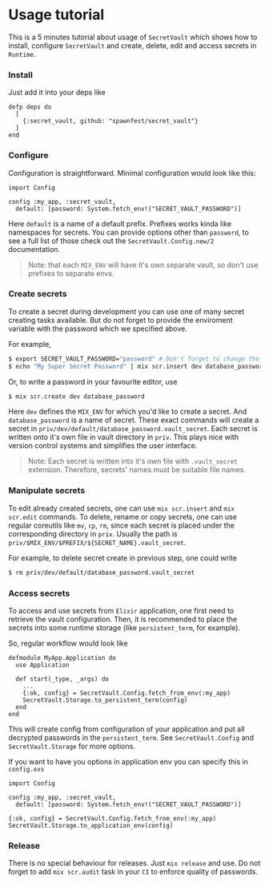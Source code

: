 # Usage tutorial

This is a 5 minutes tutorial about usage of `SecretVault` which shows how to install, configure `SecretVault` and create,
delete, edit and access secrets in `Runtime`.

### Install

Just add it into your deps like
```
defp deps do
  [
    {:secret_vault, github: "spawnfest/secret_vault"}
  ]
end
```

### Configure

Configuration is straightforward. Minimal configuration would look like this:
```
import Config

config :my_app, :secret_vault,
  default: [password: System.fetch_env!("SECRET_VAULT_PASSWORD")]
```

Here `default` is a name of a default prefix. Prefixes works kinda like namespaces for secrets. You can
provide options other than `password`, to see a full list of those check out the `SecretVault.Config.new/2` documentation.

> Note:
> that each `MIX_ENV` will have it's own separate vault, so don't use prefixes to separate envs.

### Create secrets

To create a secret during development you can use one of many secret creating tasks available.
But do not forget to provide the enviroment variable with the password which we specified above.

For example,
```sh
$ export SECRET_VAULT_PASSWORD="password" # Don't forget to change the password value
$ echo "My Super Secret Password" | mix scr.insert dev database_password
```

Or, to write a password in your favourite editor, use
```sh
$ mix scr.create dev database_password
```

Here `dev` defines the `MIX_ENV` for which you'd like to create a secret. And `database_password` is a name of secret.
These exact commands will create a secret in `priv/dev/default/database_password.vault_secret`. Each secret is written onto it's own
file in vault directory in `priv`. This plays nice with version control systems and simplifies the user interface.

> Note:
> Each secret is written into it's own file with `.vault_secret` extension. Therefore, secrets' names must be suitable file names.

### Manipulate secrets

To edit already created secrets, one can use `mix scr.insert` and `mix scr.edit` commands. To delete, rename or copy secrets, one
can use regular coreutils like `mv`, `cp`, `rm`, since each secret is placed under the corresponding directory in `priv`. Usually
the path is `priv/$MIX_ENV/$PREFIX/${SECRET_NAME}.vault_secret`.

For example, to delete secret create in previous step, one could write
```sh
$ rm priv/dev/default/database_password.vault_secret
```

### Access secrets

To access and use secrets from `Elixir` application, one first need to retrieve the vault configuration. Then, it is recommended
to place the secrets into some runtime storage (like `persistent_term`, for example).

So, regular workflow would look like
```
defmodule MyApp.Application do
  use Application

  def start(_type, _args) do
    ...
    {:ok, config} = SecretVault.Config.fetch_from_env(:my_app)
    SecretVault.Storage.to_persistent_term(config)
  end
end
```

This will create config from configuration of your application and put all decrypted passwords in the `persistent_term`.
See `SecretVault.Config` and `SecretVault.Storage` for more options.

If you want to have you options in application env you can specify this in `config.exs`

```
import Config

config :my_app, :secret_vault,
  default: [password: System.fetch_env!("SECRET_VAULT_PASSWORD")]

{:ok, config} = SecretVault.Config.fetch_from_env(:my_app)
SecretVault.Storage.to_application_env(config)
```

### Release

There is no special behaviour for releases. Just `mix release` and use.
Do not forget to add `mix scr.audit` task in your `CI` to enforce quality of passwords.
